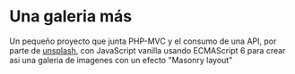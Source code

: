 # Una galeria más

Un pequeño proyecto que junta PHP-MVC y el consumo de una API, por parte de [unsplash](https://unsplash.com/), con JavaScript vanilla usando ECMAScript 6 para crear asi una galeria de imagenes con un efecto "Masonry layout"
